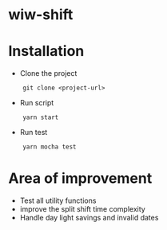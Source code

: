 # wiw-shift

# Installation
- Clone the project
```
    git clone <project-url>
```

- Run script
```
    yarn start
```

- Run test
```
    yarn mocha test
```

# Area of improvement
 - Test all utility functions
 - improve the split shift time complexity
 - Handle day light savings and invalid dates
